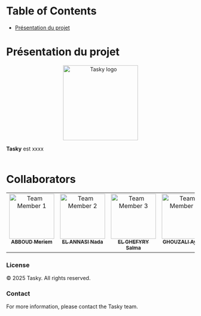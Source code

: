 # **Table of Contents**
- [Présentation du projet](#project-presentation)

# Présentation du projet <a id="project-presentation"></a>
<div style="text-align: center;">
  <img src="" alt="Tasky logo" width="200">
</div>

<b>Tasky</b> est xxxx
<br/> <br/> 

# Collaborators <a id="collaborators"></a>

<table>
  <tbody>
    <tr>
      <td align="center" valign="top" width="25%"><a href="https://www.linkedin.com/in/meriem-abboud2004"><img src="https://github.com/user-attachments/assets/f8f1f184-5b69-46f2-a91c-b5dba36b6745" width="120px;" alt="Team Member 1"/>
      <br /> <sub><b>ABBOUD Meriem</b></sub></a></td>
      <td align="center" valign="top" width="25%"><a href="https://www.linkedin.com/in/elannasinada/"><img src="https://github.com/user-attachments/assets/7e2da8a8-e0c8-4f89-b315-7f6db7204311" width="120px;" alt="Team Member 2"/>
      <br /> <sub><b>EL ANNASI Nada</b></sub></a></td>
      <td align="center" valign="top" width="25%"><a href="https://www.linkedin.com/in/salma-el-ghefyry-2613b7283/"><img src="https://github.com/user-attachments/assets/f6a8aa60-13a1-42bb-8149-528c5c7ad4ad" width="120px;" alt="Team Member 3"/>
      <br /> <sub><b>EL GHEFYRY Salma</b></sub></a></td>
      <td align="center" valign="top" width="25%"><a href="https://www.linkedin.com/in/ayoub-ghouzali-976369251/"><img src="https://github.com/user-attachments/assets/5f6b9981-ec71-43fa-85c4-1f3f9a8ec42a" width="120px;" alt="Team Member 4"/>
      <br /> <sub><b>GHOUZALI Ayoub</b></sub></a></td>
    </tr>
  </tbody>
</table>


### License
© 2025 Tasky. All rights reserved.

### Contact
For more information, please contact the Tasky team.
